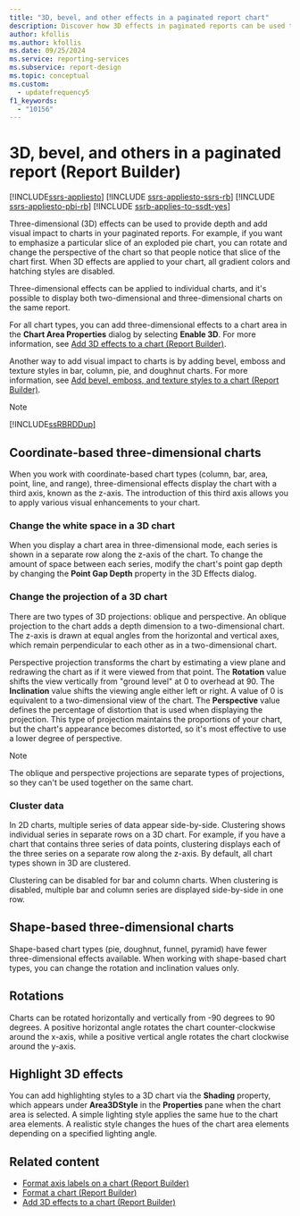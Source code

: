 ```yaml
---
title: "3D, bevel, and other effects in a paginated report chart"
description: Discover how 3D effects in paginated reports can be used to provide depth and add visual impact to charts in Report Builder.
author: kfollis
ms.author: kfollis
ms.date: 09/25/2024
ms.service: reporting-services
ms.subservice: report-design
ms.topic: conceptual
ms.custom:
  - updatefrequency5
f1_keywords:
  - "10156"
---
```

# 3D, bevel, and others in a paginated report (Report Builder)


[!INCLUDE[ssrs-appliesto](../../includes/ssrs-appliesto.md)] [!INCLUDE [ssrs-appliesto-ssrs-rb](../../includes/ssrs-appliesto-ssrs-rb.md)] [!INCLUDE [ssrs-appliesto-pbi-rb](../../includes/ssrs-appliesto-pbi-rb.md)] [!INCLUDE [ssrb-applies-to-ssdt-yes](../../includes/ssrb-applies-to-ssdt-yes.md)]

  Three-dimensional (3D) effects can be used to provide depth and add visual impact to charts in your paginated reports. For example, if you want to emphasize a particular slice of an exploded pie chart, you can rotate and change the perspective of the chart so that people notice that slice of the chart first. When 3D effects are applied to your chart, all gradient colors and hatching styles are disabled.  
  
 Three-dimensional effects can be applied to individual charts, and it's possible to display both two-dimensional and three-dimensional charts on the same report.  
  
 For all chart types, you can add three-dimensional effects to a chart area in the **Chart Area Properties** dialog by selecting **Enable 3D**. For more information, see [Add 3D effects to a chart &#40;Report Builder&#41;](../../reporting-services/report-design/chart-effects-add-3d-effects-report-builder.md).  
  
 Another way to add visual impact to charts is by adding bevel, emboss and texture styles in bar, column, pie, and doughnut charts. For more information, see [Add bevel, emboss, and texture styles to a chart &#40;Report Builder&#41;](../../reporting-services/report-design/chart-effects-add-bevel-emboss-or-texture-report-builder.md).  
  
> [!NOTE]  
>  [!INCLUDE[ssRBRDDup](../../includes/ssrbrddup-md.md)]  
  
## Coordinate-based three-dimensional charts  
 When you work with coordinate-based chart types (column, bar, area, point, line, and range), three-dimensional effects display the chart with a third axis, known as the z-axis. The introduction of this third axis allows you to apply various visual enhancements to your chart.  
  
### Change the white space in a 3D chart  
 When you display a chart area in three-dimensional mode, each series is shown in a separate row along the z-axis of the chart. To change the amount of space between each series, modify the chart's point gap depth by changing the **Point Gap Depth** property in the 3D Effects dialog.  
  
### Change the projection of a 3D chart  
 There are two types of 3D projections: oblique and perspective. An oblique projection to the chart adds a depth dimension to a two-dimensional chart. The z-axis is drawn at equal angles from the horizontal and vertical axes, which remain perpendicular to each other as in a two-dimensional chart.  
  
 Perspective projection transforms the chart by estimating a view plane and redrawing the chart as if it were viewed from that point. The **Rotation** value shifts the view vertically from "ground level" at 0 to overhead at 90. The **Inclination** value shifts the viewing angle either left or right. A value of 0 is equivalent to a two-dimensional view of the chart. The **Perspective** value defines the percentage of distortion that is used when displaying the projection. This type of projection maintains the proportions of your chart, but the chart's appearance becomes distorted, so it's most effective to use a lower degree of perspective.  
  
> [!NOTE]  
>  The oblique and perspective projections are separate types of projections, so they can't be used together on the same chart.  
  
### Cluster data  
 In 2D charts, multiple series of data appear side-by-side. Clustering shows individual series in separate rows on a 3D chart. For example, if you have a chart that contains three series of data points, clustering displays each of the three series on a separate row along the z-axis. By default, all chart types shown in 3D are clustered.  
  
 Clustering can be disabled for bar and column charts. When clustering is disabled, multiple bar and column series are displayed side-by-side in one row.  
  
## Shape-based three-dimensional charts  
 Shape-based chart types (pie, doughnut, funnel, pyramid) have fewer three-dimensional effects available. When working with shape-based chart types, you can change the rotation and inclination values only.  
  
## Rotations  
 Charts can be rotated horizontally and vertically from -90 degrees to 90 degrees. A positive horizontal angle rotates the chart counter-clockwise around the x-axis, while a positive vertical angle rotates the chart clockwise around the y-axis.  
  
## Highlight 3D effects  
 You can add highlighting styles to a 3D chart via the **Shading** property, which appears under **Area3DStyle** in the **Properties** pane when the chart area is selected. A simple lighting style applies the same hue to the chart area elements. A realistic style changes the hues of the chart area elements depending on a specified lighting angle.  
  
## Related content

- [Format axis labels on a chart &#40;Report Builder&#41;](../../reporting-services/report-design/formatting-axis-labels-on-a-chart-report-builder-and-ssrs.md)
- [Format a chart &#40;Report Builder&#41;](../../reporting-services/report-design/formatting-a-chart-report-builder-and-ssrs.md)
- [Add 3D effects to a chart &#40;Report Builder&#41;](../../reporting-services/report-design/chart-effects-add-3d-effects-report-builder.md)
